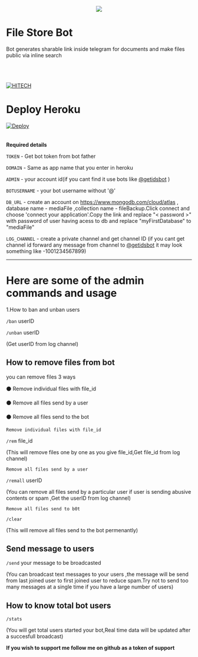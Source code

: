
<p align ="center">
   <a href ="https://nodejs.org">
     <img src = "https://forthebadge.com/images/badges/uses-js.svg">
        </p>
   </a>



# File Store Bot

Bot generates sharable link inside telegram for documents and make files public via inline search<br><br><br><br>
       

[![HITECH](https://img.shields.io/badge/LKHITECH-Channel-red?style=for-the-badge&logo=telegram)](https://telegram.dog/lkhitech)

# Deploy Heroku 

<a href="https://github.com/kjeymax/File-Store-Bot">
  <img src="https://www.herokucdn.com/deploy?template=https://github.com/Sharathda2022/File-Store-Bot-1/button.svg" alt="Deploy">
</a>
<br><br>

<br>
<b>Required details</b> <br>


<code>TOKEN</code> - Get bot token from bot father

<code>DOMAIN</code> - Same as app name that you enter in heroku

<code>ADMIN</code> - your account id(if you cant find it use bots like [@getidsbot](https://t.me/getidsbot) )

<code>BOTUSERNAME</code> - your bot username without '@'

<code>DB_URL</code> - create an account on https://www.mongodb.com/cloud/atlas , database name - mediaFile ,collection name - fileBackup.Click connect and choose 'connect your application'.Copy the link and replace "< password >" with password of user having acess to db and replace "myFirstDatabase" to "mediaFile"

<code>LOG_CHANNEL</code> - create a private channel and get channel ID (if you cant get channel id forward any message from channel to [@getidsbot](https://t.me/getidsbot) it may look something like -1001234567899)  
<hr>

<h1>Here are some of the admin commands and usage</h1>


1.How to ban and unban users


<code>/ban</code> userID

<code>/unban</code> userID

(Get userID from log channel)


<h2>How to remove files from bot</h2>


you can remove files 3 ways

 ⚫ Remove individual files with file_id

 ⚫ Remove all files send by a user

 ⚫ Remove all files send to the bot


    Remove individual files with file_id

<code>/rem</code> file_id

(This will remove files one by one as you give file_id,Get file_id from log channel)


    Remove all files send by a user

<code>/remall</code> userID

(You can remove all files send by a particular user if user is sending abusive contents or spam ,Get the userID from log channel)


    Remove all files send to b0t

<code>/clear</code>

(This will remove all files send to the bot permenantly)


<h2>Send message to users</h2>

<code>/send</code> your message to be broadcasted

(You can broadcast text messages to your users ,the message will be send from last joined user to first joined user to reduce spam.Try not to send too many messages at a single time if you have a large number of users)


<h2>How to know total bot users</h2>

<code>/stats</code>

(You will get total users started your bot,Real time data will be updated after a succesfull broadcast)



<b>If you wish to support me follow me on github as a token of support</b>

